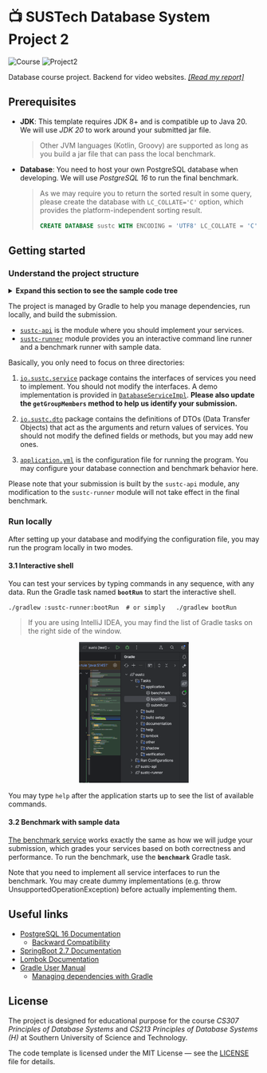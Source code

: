 # 📺 SUSTech Database System Project 2

![Course](https://img.shields.io/badge/sustech-cs307%2F213-blue)
![Project2](https://img.shields.io/badge/23_fall-project_2-green)

Database course project. Backend for video websites.
[*[Read my report]*](Report_12210729.pdf)

## Prerequisites

- **JDK**: This template requires JDK 8+ and is compatible up to Java 20. We will use _JDK 20_ to work around your
  submitted jar file.

  > Other JVM languages (Kotlin, Groovy) are supported as long as you build a jar file that can pass the local
  benchmark.

- **Database**: You need to host your own PostgreSQL database when developing. We will use _PostgreSQL 16_ to run
  the final benchmark.

  > As we may require you to return the sorted result in some query, please create the database with `LC_COLLATE='C'`
  option, which provides the platform-independent sorting result.
  > ```sql
  > CREATE DATABASE sustc WITH ENCODING = 'UTF8' LC_COLLATE = 'C' TEMPLATE = template0;
  >```

## Getting started


### Understand the project structure

<details>
<summary><b>Expand this section to see the sample code tree</b></summary>
<pre>
.
├── sustc-api                                              # You should work around this directory
│   ├── build.gradle.kts                                   # You may add any utility libraries here
│   └── src/main/java
│                └── io.sustc
│                    ├── dto                               # The passed arguments and return values of services are defined as DTO (Data Transfer Object)
│                    │   └... User.java                    # You should not modify the defined fields or methods, but you may add new ones
│                    ├── exceptions                        # You should throw correct exceptions as instructed in JavaDoc
│                    │   └... EntityNotFoundException.java
│                    └── service                           # The interfaces of services are defined here
│                        ├... DatabaseService.java
│                        └── impl                          # We suggest you to place your implementation here. Actually, any package is OK, as long as annotating the class as `@Service`
│                            └... DatabaseServiceImpl.java
└── sustc-runner                                           # We've provided you an interactive command line runner, a benchmark runner with sample data, and unit tests
    ├── compose.yml                                        # You may optionally use a container-based database to prevent polluting your local database
    ├── data                                               # Contains records to import and test cases
    └── src/main
            ├── java
            │   └── io.sustc
            │       └── command                            # You may call the services here, type `help` in shell to list all commands
            │           └... UserCommand.java
            └── resources
                └── application.yml                        # Configure your database connection and benchmark behavior here
</pre>

You don't need to care about the unlisted files and directories.
</details>

The project is managed by Gradle to help you manage dependencies, run locally, and build the submission.

- [`sustc-api`](sustc-api) is the module where you should implement your services.
- [`sustc-runner`](sustc-runner) module provides you an interactive command line runner and a benchmark runner with sample data.

Basically, you only need to focus on three directories:

1. [`io.sustc.service`](sustc-api/src/main/java/io/sustc/service) package contains the interfaces of services you
   need to implement. You
   should not modify the interfaces. A demo implementation is provided in
   [`DatabaseServiceImpl`](sustc-api/src/main/java/io/sustc/service/impl/DatabaseServiceImpl.java).
   **Please also update the `getGroupMembers` method to help us identify your submission.**

2. [`io.sustc.dto`](sustc-api/src/main/java/io/sustc/dto) package contains the definitions of DTOs (Data Transfer
   Objects) that act as the arguments and return values of services. You should not modify the defined fields or
   methods, but you may add new ones.

3. [`application.yml`](sustc-runner/src/main/resources/application.yml) is the configuration file for running the
   program. You may configure your database connection and benchmark behavior here.

Please note that your submission is built by the `sustc-api` module, any modification to the `sustc-runner` module will
not take effect in the final benchmark.

### Run locally

After setting up your database and modifying the configuration file, you may run the program locally in two modes.

#### 3.1 Interactive shell

You can test your services by typing commands in any sequence, with any data. Run the Gradle task named **`bootRun`**
to start the interactive shell.

```shell
./gradlew :sustc-runner:bootRun  # or simply   ./gradlew bootRun
```

> If you are using IntelliJ IDEA, you may find the list of Gradle tasks on the right side of the window.
<p align="center"><img src=".github/assets/idea-gradle.png" style="width:220px"></p>

You may type `help` after the application starts up to see the list of available commands.

#### 3.2 Benchmark with sample data

[The benchmark service](sustc-runner/src/main/java/io/sustc/benchmark/BenchmarkService.java) works exactly the same as how
we will judge your submission, which grades your services based on both correctness and performance.
To run the benchmark, use the **`benchmark`** Gradle task.

Note that you need to implement all service interfaces to run the benchmark.
You may create dummy implementations (e.g. throw UnsupportedOperationException) before actually implementing them.



## Useful links

- [PostgreSQL 16 Documentation](https://www.postgresql.org/docs/16/index.html)
    - [Backward Compatibility](https://www.postgresql.org/docs/16/runtime-config-compatible.html)
- [SpringBoot 2.7 Documentation](https://docs.spring.io/spring-boot/docs/2.7.16/reference/htmlsingle/)
- [Lombok Documentation](https://projectlombok.org/features/)
- [Gradle User Manual](https://docs.gradle.org/8.3/userguide/userguide.html)
    - [Managing dependencies with Gradle](https://www.baeldung.com/gradle#plugins)

## License

The project is designed for educational purpose for the course _CS307 Principles of Database Systems_ and
_CS213 Principles of Database Systems (H)_ at Southern University of Science and Technology.

The code template is licensed under the MIT License — see the [LICENSE](LICENSE) file for details.
